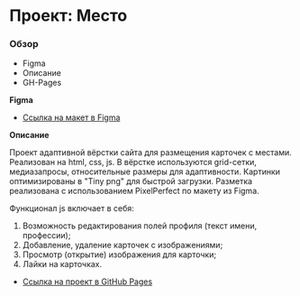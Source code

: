 # Проект: Место

### Обзор

* Figma
* Описание
* GH-Pages

**Figma**

* [Ссылка на макет в Figma](https://www.figma.com/file/2cn9N9jSkmxD84oJik7xL7/JavaScript.-Sprint-4?node-id=0%3A1)

**Описание**

Проект адаптивной вёрстки сайта для размещения карточек с местами. Реализован на html, css, js. В вёрстке используются grid-сетки, медиазапросы, относительные размеры для адаптивности. Картинки оптимизированы в "Tiny png" для быстрой загрузки. Разметка реализована с использованием PixelPerfect по макету из Figma.

Функционал js включает в себя:
1. Возможность редактирования полей профиля (текст имени, профессии);
2. Добавление, удаление карточек с изображениями;
3. Просмотр (открытие) изображения для карточки;
4. Лайки на карточках.

* [Ссылка на проект в GitHub Pages](https://joniksid1.github.io/mesto/)
